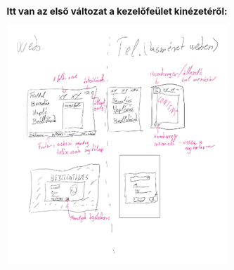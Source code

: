 ## Itt van az első változat a kezelőfeület kinézetéről:

![](https://github.com/Dansoftowner/14AB-A-Others/blob/main/UI_design/src/Plander.png)
